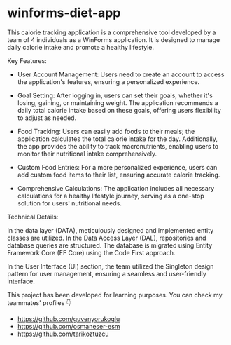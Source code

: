 # winforms-diet-app
This calorie tracking application is a comprehensive tool developed by a team of 4 individuals as a WinForms application. It is designed to manage daily calorie intake and promote a healthy lifestyle.

Key Features:

- User Account Management: Users need to create an account to access the application's features, ensuring a personalized experience.

- Goal Setting: After logging in, users can set their goals, whether it's losing, gaining, or maintaining weight. The application recommends a daily total calorie intake based on these goals, offering users flexibility to adjust as needed.

- Food Tracking: Users can easily add foods to their meals; the application calculates the total calorie intake for the day. Additionally, the app provides the ability to track macronutrients, enabling users to monitor their nutritional intake comprehensively.

- Custom Food Entries: For a more personalized experience, users can add custom food items to their list, ensuring accurate calorie tracking.

- Comprehensive Calculations: The application includes all necessary calculations for a healthy lifestyle journey, serving as a one-stop solution for users' nutritional needs.

Technical Details:

In the data layer (DATA), meticulously designed and implemented entity classes are utilized. In the Data Access Layer (DAL), repositories and database queries are structured. The database is migrated using Entity Framework Core (EF Core) using the Code First approach.

In the User Interface (UI) section, the team utilized the Singleton design pattern for user management, ensuring a seamless and user-friendly interface.


This project has been developed for learning purposes. You can check my teammates' profiles 👇
- https://github.com/guvenyorukoglu
- https://github.com/osmaneser-esm
- https://github.com/tarikoztuzcu

